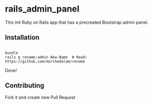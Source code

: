 # rails_admin_panel
This init Ruby on Rails app that has a precreated Bootstrap admin panel.

## Installation

<pre><code>
bundle
rails g rename:admin New-Name  # Read: https://github.com/morshedalam/rename
</code></pre>

Done!

## Contributing
Fork it and create new Pull Request
